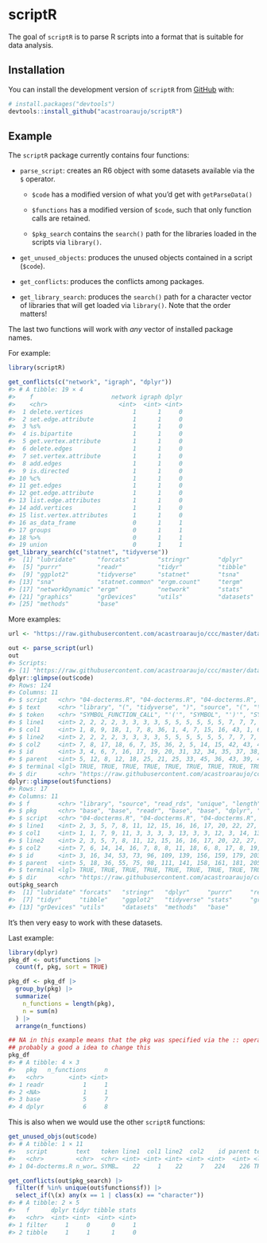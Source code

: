
<!-- README.md is generated from README.Rmd. Please edit that file -->

# scriptR

<!-- badges: start -->
<!-- badges: end -->

The goal of `scriptR` is to parse R scripts into a format that is
suitable for data analysis.

## Installation

You can install the development version of `scriptR` from
[GitHub](https://github.com/) with:

``` r
# install.packages("devtools")
devtools::install_github("acastroaraujo/scriptR")
```

## Example

The `scriptR` package currently contains four functions:

- `parse_script`: creates an R6 object with some datasets available via
  the `$` operator.

  - `$code` has a modified version of what you’d get with
    `getParseData()`

  - `$functions` has a modified version of `$code`, such that only
    function calls are retained.

  - `$pkg_search` contains the `search()` path for the libraries loaded
    in the scripts via `library()`.

- `get_unused_objects`: produces the unused objects contained in a
  script (`$code`).

- `get_conflicts`: produces the conflicts among packages.

- `get_library_search`: produces the `search()` path for a character
  vector of libraries that will get loaded via `library()`. Note that
  the order matters!

The last two functions will work with *any* vector of installed package
names.

For example:

``` r
library(scriptR)

get_conflicts(c("network", "igraph", "dplyr"))
#> # A tibble: 19 × 4
#>    f                      network igraph dplyr
#>    <chr>                    <int>  <int> <int>
#>  1 delete.vertices              1      1     0
#>  2 set.edge.attribute           1      1     0
#>  3 %s%                          1      1     0
#>  4 is.bipartite                 1      1     0
#>  5 get.vertex.attribute         1      1     0
#>  6 delete.edges                 1      1     0
#>  7 set.vertex.attribute         1      1     0
#>  8 add.edges                    1      1     0
#>  9 is.directed                  1      1     0
#> 10 %c%                          1      1     0
#> 11 get.edges                    1      1     0
#> 12 get.edge.attribute           1      1     0
#> 13 list.edge.attributes         1      1     0
#> 14 add.vertices                 1      1     0
#> 15 list.vertex.attributes       1      1     0
#> 16 as_data_frame                0      1     1
#> 17 groups                       0      1     1
#> 18 %>%                          0      1     1
#> 19 union                        0      1     1
get_library_search(c("statnet", "tidyverse"))
#>  [1] "lubridate"      "forcats"        "stringr"        "dplyr"         
#>  [5] "purrr"          "readr"          "tidyr"          "tibble"        
#>  [9] "ggplot2"        "tidyverse"      "statnet"        "tsna"          
#> [13] "sna"            "statnet.common" "ergm.count"     "tergm"         
#> [17] "networkDynamic" "ergm"           "network"        "stats"         
#> [21] "graphics"       "grDevices"      "utils"          "datasets"      
#> [25] "methods"        "base"
```

More examples:

``` r
url <- "https://raw.githubusercontent.com/acastroaraujo/ccc/master/data-raw/04-docterms.R"

out <- parse_script(url)
out
#> Scripts:
#> [1] "https://raw.githubusercontent.com/acastroaraujo/ccc/master/data-raw/04-docterms.R"
dplyr::glimpse(out$code)
#> Rows: 124
#> Columns: 11
#> $ script   <chr> "04-docterms.R", "04-docterms.R", "04-docterms.R", "04-docter…
#> $ text     <chr> "library", "(", "tidyverse", ")", "source", "(", "\"data-raw/…
#> $ token    <chr> "SYMBOL_FUNCTION_CALL", "'('", "SYMBOL", "')'", "SYMBOL_FUNCT…
#> $ line1    <int> 2, 2, 2, 2, 3, 3, 3, 3, 5, 5, 5, 5, 5, 5, 7, 7, 7, 7, 7, 7, 7…
#> $ col1     <int> 1, 8, 9, 18, 1, 7, 8, 36, 1, 4, 7, 15, 16, 43, 1, 6, 9, 15, 1…
#> $ line2    <int> 2, 2, 2, 2, 3, 3, 3, 3, 5, 5, 5, 5, 5, 5, 7, 7, 7, 7, 7, 7, 7…
#> $ col2     <int> 7, 8, 17, 18, 6, 7, 35, 36, 2, 5, 14, 15, 42, 43, 4, 7, 14, 1…
#> $ id       <int> 3, 4, 6, 7, 16, 17, 19, 20, 31, 32, 34, 35, 37, 38, 50, 51, 5…
#> $ parent   <int> 5, 12, 8, 12, 18, 25, 21, 25, 33, 45, 36, 43, 39, 43, 52, 67,…
#> $ terminal <lgl> TRUE, TRUE, TRUE, TRUE, TRUE, TRUE, TRUE, TRUE, TRUE, TRUE, T…
#> $ dir      <chr> "https://raw.githubusercontent.com/acastroaraujo/ccc/master/d…
dplyr::glimpse(out$functions)
#> Rows: 17
#> Columns: 11
#> $ f        <chr> "library", "source", "read_rds", "unique", "length", "count",…
#> $ pkg      <chr> "base", "base", "readr", "base", "base", "dplyr", "dplyr", "d…
#> $ script   <chr> "04-docterms.R", "04-docterms.R", "04-docterms.R", "04-docter…
#> $ line1    <int> 2, 3, 5, 7, 8, 11, 12, 15, 16, 16, 17, 20, 22, 27, 28, 29, 32
#> $ col1     <int> 1, 1, 7, 9, 11, 3, 3, 3, 3, 13, 3, 3, 12, 3, 14, 13, 10
#> $ line2    <int> 2, 3, 5, 7, 8, 11, 12, 15, 16, 16, 17, 20, 22, 27, 28, 29, 32
#> $ col2     <int> 7, 6, 14, 14, 16, 7, 8, 8, 11, 18, 6, 8, 17, 8, 19, 18, 17
#> $ id       <int> 3, 16, 34, 53, 73, 96, 109, 139, 156, 159, 179, 203, 227, 255…
#> $ parent   <int> 5, 18, 36, 55, 75, 98, 111, 141, 158, 161, 181, 205, 229, 257…
#> $ terminal <lgl> TRUE, TRUE, TRUE, TRUE, TRUE, TRUE, TRUE, TRUE, TRUE, TRUE, T…
#> $ dir      <chr> "https://raw.githubusercontent.com/acastroaraujo/ccc/master/d…
out$pkg_search
#>  [1] "lubridate" "forcats"   "stringr"   "dplyr"     "purrr"     "readr"    
#>  [7] "tidyr"     "tibble"    "ggplot2"   "tidyverse" "stats"     "graphics" 
#> [13] "grDevices" "utils"     "datasets"  "methods"   "base"
```

It’s then very easy to work with these datasets.

Last example:

``` r
library(dplyr)
pkg_df <- out$functions |>
  count(f, pkg, sort = TRUE)

pkg_df <- pkg_df |>
  group_by(pkg) |>
  summarize(
    n_functions = length(pkg),
    n = sum(n)
  ) |>
  arrange(n_functions)

## NA in this example means that the pkg was specified via the :: operator
## probably a good a idea to change this
pkg_df 
#> # A tibble: 4 × 3
#>   pkg   n_functions     n
#>   <chr>       <int> <int>
#> 1 readr           1     1
#> 2 <NA>            1     1
#> 3 base            5     7
#> 4 dplyr           6     8
```

This is also when we would use the other `scriptR` functions:

``` r
get_unused_objs(out$code)
#> # A tibble: 1 × 11
#>   script        text   token line1  col1 line2  col2    id parent terminal dir  
#>   <chr>         <chr>  <chr> <int> <int> <int> <int> <int>  <int> <lgl>    <chr>
#> 1 04-docterms.R n_wor… SYMB…    22     1    22     7   224    226 TRUE     http…

get_conflicts(out$pkg_search) |> 
  filter(f %in% unique(out$functions$f)) |> 
  select_if(\(x) any(x == 1 | class(x) == "character"))
#> # A tibble: 2 × 5
#>   f      dplyr tidyr tibble stats
#>   <chr>  <int> <int>  <int> <int>
#> 1 filter     1     0      0     1
#> 2 tibble     1     1      1     0
```

